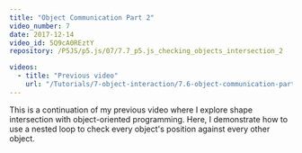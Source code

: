 ```yaml
---
title: "Object Communication Part 2"
video_number: 7
date: 2017-12-14
video_id: 5Q9cA0REztY
repository: /P5JS/p5.js/07/7.7_p5.js_checking_objects_intersection_2

videos:
  - title: "Previous video"
    url: "/Tutorials/7-object-interaction/7.6-object-communication-part-1"
---
```

This is a continuation of my previous video where I explore shape intersection with object-oriented programming.
Here, I demonstrate how to use a nested loop to check every object's position against every other object.
